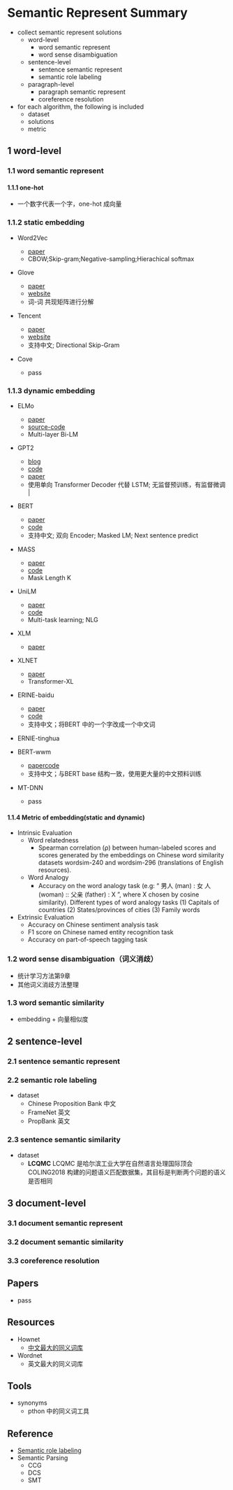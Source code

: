 # Semantic Represent Summary

+ collect semantic represent solutions
  + word-level
    + word semantic represent
    + word sense disambiguation
  + sentence-level
    + sentence semantic represent
    + semantic role labeling
  + paragraph-level
    + paragraph semantic represent
    + coreference resolution
+ for each algorithm, the following is included
  + dataset
  + solutions
  + metric

## 1 word-level

### 1.1 word semantic represent

#### 1.1.1  one-hot

+ 一个数字代表一个字，one-hot 成向量

### 1.1.2 static embedding

+ Word2Vec
  + [paper](https://arxiv.org/pdf/1310.4546.pdf)
  + CBOW;Skip-gram;Negative-sampling;Hierachical softmax

+ Glove
  + [paper](https://nlp.stanford.edu/pubs/glove.pdf)
  + [website](https://nlp.stanford.edu/projects/glove/)
  + 词-词 共现矩阵进行分解

+ Tencent
  + [paper](https://aclweb.org/anthology/N18-2028)
  + [website](https://aclweb.org/anthology/N18-2028[])
  + 支持中文; Directional Skip-Gram

+ Cove
  + pass

### 1.1.3 dynamic embedding

+ ELMo
  + [paper](https://allennlp.org/elmo)
  + [source-code](https://github.com/allenai/bilm-tf) 
  + Multi-layer Bi-LM

+ GPT2
  + [blog](https://openai.com/blog/better-language-models/) 
  + [code](https://github.com/openai/gpt-2)
  + [paper](https://d4mucfpksywv.cloudfront.net/better-language-models/language_models_are_unsupervised_multitask_learners.pdf) 
  + 使用单向 Transformer Decoder 代替 LSTM; 无监督预训练，有监督微调 |

+ BERT
  + [paper](https://arxiv.org/abs/1810.04805)
  + [code](https://github.com/google-research/bert) 
  + 支持中文; 双向 Encoder; Masked LM; Next sentence predict

+ MASS
  + [paper](https://arxiv.org/pdf/1905.02450.pdf)
  + [code](https://github.com/microsoft/MASS)
  + Mask Length K

+ UniLM
  + [paper](https://arxiv.org/pdf/1905.03197.pdf)
  + [code]() 
  + Multi-task learning; NLG

+ XLM
  + [paper](https://link.zhihu.com/?target=https%3A//arxiv.org/abs/1812.10464)

+ XLNET 
  + [paper](https://arxiv.org/abs/1906.08237)
  + Transformer-XL  

+ ERINE-baidu
  + [paper]()
  + [code](https://link.zhihu.com/?target=https%3A//github.com/PaddlePaddle/LARK/tree/develop/ERNIE)
  + 支持中文；将BERT 中的一个字改成一个中文词

+ ERNIE-tinghua

+ BERT-wwm
  + [paper]()[code](https://github.com/ymcui/Chinese-BERT-wwm)
  + 支持中文；与BERT base 结构一致，使用更大量的中文预料训练

+ MT-DNN
  + pass

#### 1.1.4 Metric of embedding(static and dynamic)

+ Intrinsic Evaluation
  + Word relatedness
    + Spearman correlation (⍴) between human-labeled scores and scores generated by the embeddings on Chinese word similarity datasets wordsim-240 and wordsim-296 (translations of English resources).
  + Word Analogy
    + Accuracy on the word analogy task (e.g: “ 男人 (man) : 女 人 (woman) :: 父亲 (father) : X ”, where X chosen by cosine similarity). Different types of word analogy tasks (1) Capitals of countries (2) States/provinces of cities (3) Family words
+ Extrinsic Evaluation
  + Accuracy on Chinese sentiment analysis task
  + F1 score on Chinese named entity recognition task
  + Accuracy on part-of-speech tagging task

### 1.2 word sense disambiguation（词义消歧）

+ 统计学习方法第9章
+ 其他词义消歧方法整理

### 1.3 word semantic similarity

+ embedding + 向量相似度

## 2 sentence-level

### 2.1 sentence semantic represent

### 2.2 semantic role labeling

+ dataset
  + Chinese Proposition Bank 中文
  + FrameNet 英文
  + PropBank 英文

### 2.3 sentence semantic similarity

+ dataset 
  + **LCQMC** LCQMC 是哈尔滨工业大学在自然语言处理国际顶会 COLING2018 构建的问题语义匹配数据集，其目标是判断两个问题的语义是否相同

## 3 document-level

### 3.1 document semantic represent

### 3.2 document semantic similarity

### 3.3 coreference resolution

## Papers

+ pass

## Resources

+ Hownet
  + [中文最大的同义词库](https://zhuanlan.zhihu.com/p/32688983)
+ Wordnet
  + 英文最大的同义词库

## Tools

+ synonyms
  + pthon 中的同义词工具

## Reference

+ [Semantic role labeling](https://en.wikipedia.org/wiki/Semantic_role_labeling)
+ Semantic Parsing
  + CCG
  + DCS
  + SMT